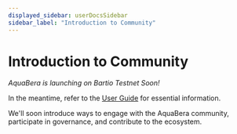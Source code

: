 ```yaml
---
displayed_sidebar: userDocsSidebar
sidebar_label: "Introduction to Community"
---
```


# Introduction to Community

_AquaBera is launching on Bartio Testnet Soon!_

In the meantime, refer to the [User Guide](./intro) for essential information.

We'll soon introduce ways to engage with the AquaBera community, participate in governance, and contribute to the ecosystem.
